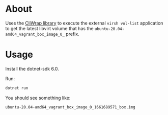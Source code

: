 # About

Uses the [CliWrap library](https://github.com/Tyrrrz/CliWrap) to execute the external `virsh vol-list` application to get the latest libvirt volume that has the `ubuntu-20.04-amd64_vagrant_box_image_0_` prefix.

# Usage

Install the dotnet-sdk 6.0.

Run:

```bash
dotnet run
```

You should see something like:

```plain
ubuntu-20.04-amd64_vagrant_box_image_0_1661689571_box.img
```
